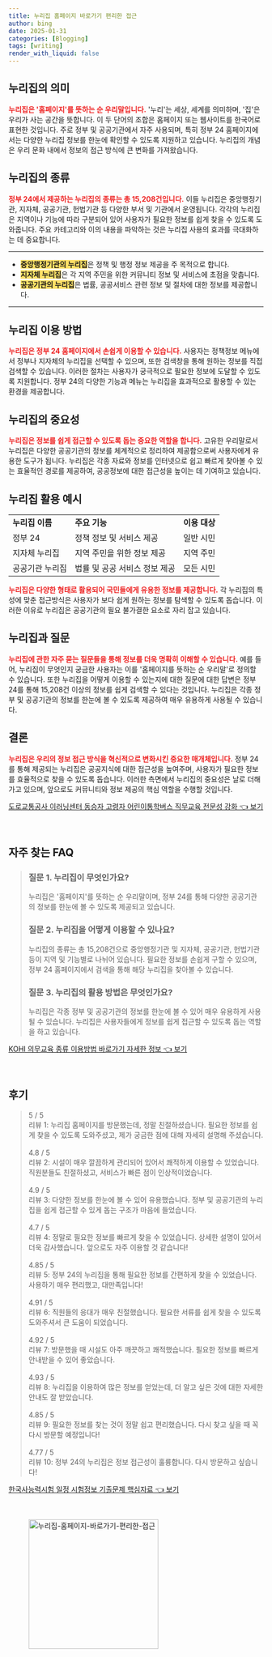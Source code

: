 ```yaml
---
title: 누리집 홈페이지 바로가기 편리한 접근
author: bing
date: 2025-01-31
categories: [Blogging]
tags: [writing]
render_with_liquid: false
---
```



<h2 id='누리집의 의미'>누리집의 의미</h2>

<p><b><span style="color: #ee2323;">누리집은 '홈페이지'를 뜻하는 순 우리말입니다.</span></b> '누리'는 세상, 세계를 의미하며, '집'은 우리가 사는 공간을 뜻합니다. 이 두 단어의 조합은 홈페이지 또는 웹사이트를 한국어로 표현한 것입니다. 주로 정부 및 공공기관에서 자주 사용되며, 특히 정부 24 홈페이지에서는 다양한 누리집 정보를 한눈에 확인할 수 있도록 지원하고 있습니다. 누리집의 개념은 우리 문화 내에서 정보의 접근 방식에 큰 변화를 가져왔습니다.</p>

<h2 id='누리집의 종류'>누리집의 종류</h2>

<p><b><span style="color: #ee2323;">정부 24에서 제공하는 누리집의 종류는 총 15,208건입니다.</span></b> 이들 누리집은 중앙행정기관, 지자체, 공공기관, 헌법기관 등 다양한 부서 및 기관에서 운영됩니다. 각각의 누리집은 지역이나 기능에 따라 구분되어 있어 사용자가 필요한 정보를 쉽게 찾을 수 있도록 도와줍니다. 주요 카테고리와 이의 내용을 파악하는 것은 누리집 사용의 효과를 극대화하는 데 중요합니다.</p>

<hr />

<ul>
    <li><b><span style="background-color: #ffe066;">중앙행정기관의 누리집</span></b>은 정책 및 행정 정보 제공을 주 목적으로 합니다.</li>
    <li><b><span style="background-color: #ffe066;">지자체 누리집</span></b>은 각 지역 주민을 위한 커뮤니티 정보 및 서비스에 초점을 맞춥니다.</li>
    <li><b><span style="background-color: #ffe066;">공공기관의 누리집</span></b>은 법률, 공공서비스 관련 정보 및 절차에 대한 정보를 제공합니다.</li>
</ul>

<hr />

<h2 id='누리집 이용 방법'>누리집 이용 방법</h2>

<p><b><span style="color: #ee2323;">누리집은 정부 24 홈페이지에서 손쉽게 이용할 수 있습니다.</span></b> 사용자는 정책정보 메뉴에서 정부나 지자체의 누리집을 선택할 수 있으며, 또한 검색창을 통해 원하는 정보를 직접 검색할 수 있습니다. 이러한 절차는 사용자가 궁극적으로 필요한 정보에 도달할 수 있도록 지원합니다. 정부 24의 다양한 기능과 메뉴는 누리집을 효과적으로 활용할 수 있는 환경을 제공합니다.</p>

<h2 id='누리집의 중요성'>누리집의 중요성</h2>

<p><b><span style="color: #ee2323;">누리집은 정보를 쉽게 접근할 수 있도록 돕는 중요한 역할을 합니다.</span></b> 고유한 우리말로서 누리집은 다양한 공공기관의 정보를 체계적으로 정리하여 제공함으로써 사용자에게 유용한 도구가 됩니다. 누리집은 각종 자료와 정보를 인터넷으로 쉽고 빠르게 찾아볼 수 있는 효율적인 경로를 제공하여, 공공정보에 대한 접근성을 높이는 데 기여하고 있습니다.</p>

<h2 id='누리집 활용 예시'>누리집 활용 예시</h2>

<table>
    <tr>
        <td><b>누리집 이름</b></td>
        <td><b>주요 기능</b></td>
        <td><b>이용 대상</b></td>
    </tr>
    <tr>
        <td>정부 24</td>
        <td>정책 정보 및 서비스 제공</td>
        <td>일반 시민</td>
    </tr>
    <tr>
        <td>지자체 누리집</td>
        <td>지역 주민을 위한 정보 제공</td>
        <td>지역 주민</td>
    </tr>
    <tr>
        <td>공공기관 누리집</td>
        <td>법률 및 공공 서비스 정보 제공</td>
        <td>모든 시민</td>
    </tr>
</table>

<p><b><span style="color: #ee2323;">누리집은 다양한 형태로 활용되어 국민들에게 유용한 정보를 제공합니다.</span></b> 각 누리집의 특성에 맞춘 접근방식은 사용자가 보다 쉽게 원하는 정보를 탐색할 수 있도록 돕습니다. 이러한 이유로 누리집은 공공기관의 필요 불가결한 요소로 자리 잡고 있습니다.</p>

<h2 id='누리집과 질문'>누리집과 질문</h2>

<p><b><span style="color: #ee2323;">누리집에 관한 자주 묻는 질문들을 통해 정보를 더욱 명확히 이해할 수 있습니다.</span></b> 예를 들어, 누리집이 무엇인지 궁금한 사용자는 이를 '홈페이지를 뜻하는 순 우리말'로 정의할 수 있습니다. 또한 누리집을 어떻게 이용할 수 있는지에 대한 질문에 대한 답변은 정부 24를 통해 15,208건 이상의 정보를 쉽게 검색할 수 있다는 것입니다. 누리집은 각종 정부 및 공공기관의 정보를 한눈에 볼 수 있도록 제공하여 매우 유용하게 사용될 수 있습니다.</p>

<h2 id='결론'>결론</h2>

<p><b><span style="color: #ee2323;">누리집은 우리의 정보 접근 방식을 혁신적으로 변화시킨 중요한 매개체입니다.</span></b> 정부 24를 통해 제공되는 누리집은 공공지식에 대한 접근성을 높여주며, 사용자가 필요한 정보를 효율적으로 찾을 수 있도록 돕습니다. 이러한 측면에서 누리집의 중요성은 날로 더해가고 있으며, 앞으로도 커뮤니티와 정보 제공의 핵심 역할을 수행할 것입니다.</p>


<p><a class="click-button" title="도로교통공사 이러닝센터 동승자 고령자 어린이통학버스 직무교육 전문성 강화" href="https://yellowplanner.github.io/posts/%EB%8F%84%EB%A1%9C%EA%B5%90%ED%86%B5%EA%B3%B5%EC%82%AC-%EC%9D%B4%EB%9F%AC%EB%8B%9D%EC%84%BC%ED%84%B0-%EB%8F%99%EC%8A%B9%EC%9E%90-%EA%B3%A0%EB%A0%B9%EC%9E%90-%EC%96%B4%EB%A6%B0%EC%9D%B4%ED%86%B5%ED%95%99%EB%B2%84%EC%8A%A4-%EC%A7%81%EB%AC%B4%EA%B5%90%EC%9C%A1-%EC%A0%84%EB%AC%B8%EC%84%B1-%EA%B0%95%ED%99%94/" rel="dofollow">도로교통공사 이러닝센터 동승자 고령자 어린이통학버스 직무교육 전문성 강화 👈 보기</a></p><br>
<h2 id='자주_찾는_FAQ'>자주 찾는 FAQ</h2>
<div itemscope="" itemtype="https://schema.org/FAQPage"> 
<blockquote> 
<div itemscope="" itemprop="mainEntity" itemtype="https://schema.org/Question"> 
<h3 itemprop="name">질문 1. 누리집이 무엇인가요?</h3> 
<div itemscope="" itemprop="acceptedAnswer" itemtype="https://schema.org/Answer"> 
<span itemprop="text"> 
<p>누리집은 '홈페이지'를 뜻하는 순 우리말이며, 정부 24를 통해 다양한 공공기관의 정보를 한눈에 볼 수 있도록 제공되고 있습니다.</p> 
</span> 
</div> 
</div> 

<div itemscope="" itemprop="mainEntity" itemtype="https://schema.org/Question"> 
<h3 itemprop="name">질문 2. 누리집을 어떻게 이용할 수 있나요?</h3> 
<div itemscope="" itemprop="acceptedAnswer" itemtype="https://schema.org/Answer"> 
<span itemprop="text"> 
<p>누리집의 종류는 총 15,208건으로 중앙행정기관 및 지자체, 공공기관, 헌법기관 등이 지역 및 기능별로 나뉘어 있습니다. 필요한 정보를 손쉽게 구할 수 있으며, 정부 24 홈페이지에서 검색을 통해 해당 누리집을 찾아볼 수 있습니다.</p> 
</span> 
</div> 
</div> 

<div itemscope="" itemprop="mainEntity" itemtype="https://schema.org/Question"> 
<h3 itemprop="name">질문 3. 누리집의 활용 방법은 무엇인가요?</h3> 
<div itemscope="" itemprop="acceptedAnswer" itemtype="https://schema.org/Answer"> 
<span itemprop="text"> 
<p>누리집은 각종 정부 및 공공기관의 정보를 한눈에 볼 수 있어 매우 유용하게 사용될 수 있습니다. 누리집은 사용자들에게 정보를 쉽게 접근할 수 있도록 돕는 역할을 하고 있습니다.</p> 
</span> 
</div> 
</div> 
</blockquote> 
</div>
<p><a class="click-button" title="KOHI 의무교육 종류 이용방법 바로가기 자세한 정보" href="https://yellowplanner.github.io/posts/KOHI-%EC%9D%98%EB%AC%B4%EA%B5%90%EC%9C%A1-%EC%A2%85%EB%A5%98-%EC%9D%B4%EC%9A%A9%EB%B0%A9%EB%B2%95-%EB%B0%94%EB%A1%9C%EA%B0%80%EA%B8%B0-%EC%9E%90%EC%84%B8%ED%95%9C-%EC%A0%95%EB%B3%B4/" rel="dofollow">KOHI 의무교육 종류 이용방법 바로가기 자세한 정보 👈 보기</a></p><br>
<h2 id='후기'>후기</h2>
<div itemscope itemtype="https://schema.org/Product">
  <blockquote>
  <div itemprop="review" itemscope itemtype="https://schema.org/Review">
      <div itemprop="reviewRating" itemscope itemtype="https://schema.org/Rating"> <span itemprop="ratingValue">5</span> / <span itemprop="bestRating">5</span> </div>
      <span itemprop="reviewBody">리뷰 1: 누리집 홈페이지를 방문했는데, 정말 친절하셨습니다. 필요한 정보를 쉽게 찾을 수 있도록 도와주셨고, 제가 궁금한 점에 대해 자세히 설명해 주셨습니다.</span>
  </div>
  <br>
  <div itemprop="review" itemscope itemtype="https://schema.org/Review">
      <div itemprop="reviewRating" itemscope itemtype="https://schema.org/Rating"> <span itemprop="ratingValue">4.8</span> / <span itemprop="bestRating">5</span> </div>
      <span itemprop="reviewBody">리뷰 2: 시설이 매우 깔끔하게 관리되어 있어서 쾌적하게 이용할 수 있었습니다. 직원분들도 친절하셨고, 서비스가 빠른 점이 인상적이었습니다.</span>
  </div>
  <br>
  <div itemprop="review" itemscope itemtype="https://schema.org/Review">
      <div itemprop="reviewRating" itemscope itemtype="https://schema.org/Rating"> <span itemprop="ratingValue">4.9</span> / <span itemprop="bestRating">5</span> </div>
      <span itemprop="reviewBody">리뷰 3: 다양한 정보를 한눈에 볼 수 있어 유용했습니다. 정부 및 공공기관의 누리집을 쉽게 접근할 수 있게 돕는 구조가 마음에 들었습니다.</span>
  </div>
  <br>
  <div itemprop="review" itemscope itemtype="https://schema.org/Review">
      <div itemprop="reviewRating" itemscope itemtype="https://schema.org/Rating"> <span itemprop="ratingValue">4.7</span> / <span itemprop="bestRating">5</span> </div>
      <span itemprop="reviewBody">리뷰 4: 정말로 필요한 정보를 빠르게 찾을 수 있었습니다. 상세한 설명이 있어서 더욱 감사했습니다. 앞으로도 자주 이용할 것 같습니다!</span>
  </div>
  <br>
  <div itemprop="review" itemscope itemtype="https://schema.org/Review">
      <div itemprop="reviewRating" itemscope itemtype="https://schema.org/Rating"> <span itemprop="ratingValue">4.85</span> / <span itemprop="bestRating">5</span> </div>
      <span itemprop="reviewBody">리뷰 5: 정부 24의 누리집을 통해 필요한 정보를 간편하게 찾을 수 있었습니다. 사용하기 매우 편리했고, 대만족입니다!</span>
  </div>
  <br>
  <div itemprop="review" itemscope itemtype="https://schema.org/Review">
      <div itemprop="reviewRating" itemscope itemtype="https://schema.org/Rating"> <span itemprop="ratingValue">4.91</span> / <span itemprop="bestRating">5</span> </div>
      <span itemprop="reviewBody">리뷰 6: 직원들의 응대가 매우 친절했습니다. 필요한 서류를 쉽게 찾을 수 있도록 도와주셔서 큰 도움이 되었습니다.</span>
  </div>
  <br>
  <div itemprop="review" itemscope itemtype="https://schema.org/Review">
      <div itemprop="reviewRating" itemscope itemtype="https://schema.org/Rating"> <span itemprop="ratingValue">4.92</span> / <span itemprop="bestRating">5</span> </div>
      <span itemprop="reviewBody">리뷰 7: 방문했을 때 시설도 아주 깨끗하고 쾌적했습니다. 필요한 정보를 빠르게 안내받을 수 있어 좋았습니다.</span>
  </div>
  <br>
  <div itemprop="review" itemscope itemtype="https://schema.org/Review">
      <div itemprop="reviewRating" itemscope itemtype="https://schema.org/Rating"> <span itemprop="ratingValue">4.93</span> / <span itemprop="bestRating">5</span> </div>
      <span itemprop="reviewBody">리뷰 8: 누리집을 이용하여 많은 정보를 얻었는데, 더 알고 싶은 것에 대한 자세한 안내도 잘 받았습니다.</span>
  </div>
  <br>
  <div itemprop="review" itemscope itemtype="https://schema.org/Review">
      <div itemprop="reviewRating" itemscope itemtype="https://schema.org/Rating"> <span itemprop="ratingValue">4.85</span> / <span itemprop="bestRating">5</span> </div>
      <span itemprop="reviewBody">리뷰 9: 필요한 정보를 찾는 것이 정말 쉽고 편리했습니다. 다시 찾고 싶을 때 꼭 다시 방문할 예정입니다!</span>
  </div>
  <br>
  <div itemprop="review" itemscope itemtype="https://schema.org/Review">
      <div itemprop="reviewRating" itemscope itemtype="https://schema.org/Rating"> <span itemprop="ratingValue">4.77</span> / <span itemprop="bestRating">5</span> </div>
      <span itemprop="reviewBody">리뷰 10: 정부 24의 누리집은 정보 접근성이 훌륭합니다. 다시 방문하고 싶습니다!</span>
  </div>
  </blockquote>
</div>
<p><a class="click-button" title="한국사능력시험 일정 시험정보 기출문제 핵심자료" href="https://yellowplanner.github.io/posts/%ED%95%9C%EA%B5%AD%EC%82%AC%EB%8A%A5%EB%A0%A5%EC%8B%9C%ED%97%98-%EC%9D%BC%EC%A0%95-%EC%8B%9C%ED%97%98%EC%A0%95%EB%B3%B4-%EA%B8%B0%EC%B6%9C%EB%AC%B8%EC%A0%9C-%ED%95%B5%EC%8B%AC%EC%9E%90%EB%A3%8C/" rel="dofollow">한국사능력시험 일정 시험정보 기출문제 핵심자료 👈 보기</a></p><br>
<figure class="image"><img src="https://yellowplanner.github.io/assets/img/thumbnail/누리집-홈페이지-바로가기-편리한-접근.webp" alt="누리집-홈페이지-바로가기-편리한-접근" width="256" height="256"></figure>